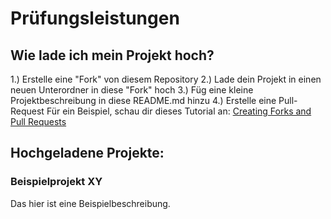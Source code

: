 # Prüfungsleistungen
## Wie lade ich mein Projekt hoch?
1.) Erstelle eine "Fork" von diesem Repository
2.) Lade dein Projekt in einen neuen Unterordner in diese "Fork" hoch
3.) Füg eine kleine Projektbeschreibung in diese README.md hinzu
4.) Erstelle eine Pull-Request
Für ein Beispiel, schau dir dieses Tutorial an: [Creating Forks and Pull Requests](https://www.youtube.com/watch?v=nT8KGYVurIU&ab_channel=TheCodex)
## Hochgeladene Projekte:
### Beispielprojekt XY
Das hier ist eine Beispielbeschreibung. 